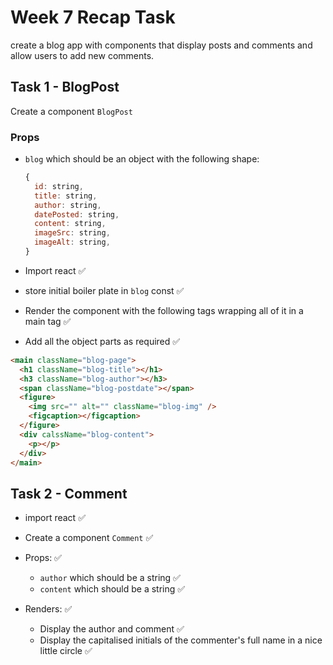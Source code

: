 # Week 7 Recap Task

create a blog app with components that display posts and comments and allow users to add new comments.

## Task 1 - BlogPost

Create a component `BlogPost`

### Props

- `blog` which should be an object with the following shape:

  ```js
  {
    id: string,
    title: string,
    author: string,
    datePosted: string,
    content: string,
    imageSrc: string,
    imageAlt: string,
  }
  ```

- Import react ✅
- store initial boiler plate in `blog` const ✅
- Render the component with the following tags wrapping all of it in a main tag ✅
- Add all the object parts as required ✅

```html
<main className="blog-page">
  <h1 className="blog-title"></h1>
  <h3 className="blog-author"></h3>
  <span className="blog-postdate"></span>
  <figure>
    <img src="" alt="" className="blog-img" />
    <figcaption></figcaption>
  </figure>
  <div calssName="blog-content">
    <p></p>
  </div>
</main>
```

## Task 2 - Comment

- import react ✅
- Create a component `Comment` ✅
- Props: ✅

  - `author` which should be a string ✅
  - `content` which should be a string ✅

- Renders: ✅
  - Display the author and comment ✅
  - Display the capitalised initials of the commenter's full name in a nice little circle ✅

